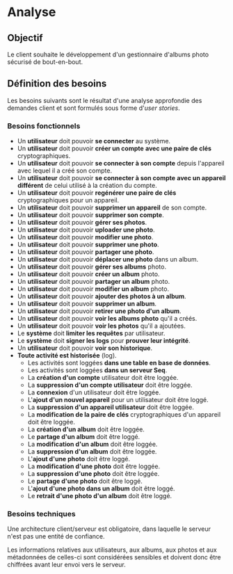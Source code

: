 
# Analyse

## Objectif

Le client souhaite le développement d'un gestionnaire d'albums photo sécurisé de bout-en-bout.

## Définition des besoins

Les besoins suivants sont le résultat d'une analyse approfondie des demandes client et sont formulés sous forme d'_user
stories_.

### Besoins fonctionnels

- Un **utilisateur** doit pouvoir **se connecter** au système.
- Un **utilisateur** doit pouvoir **créer un compte** **avec une paire de clés** cryptographiques.
- Un **utilisateur** doit pouvoir **se connecter à son compte** depuis l'appareil avec lequel il a créé son compte.
- Un **utilisateur** doit pouvoir **se connecter à son compte** **avec un appareil différent** de celui utilisé à la
  création du compte.
- Un **utilisateur** doit pouvoir **regénérer une paire de clés** cryptographiques pour un appareil.
- Un **utilisateur** doit pouvoir **supprimer un appareil** de son compte.
- Un **utilisateur** doit pouvoir **supprimer son compte**.
- Un **utilisateur** doit pouvoir **gérer ses photos**.
- Un **utilisateur** doit pouvoir **uploader une photo**.
- Un **utilisateur** doit pouvoir **modifier une photo**.
- Un **utilisateur** doit pouvoir **supprimer une photo**.
- Un **utilisateur** doit pouvoir **partager une photo**.
- Un **utilisateur** doit pouvoir **déplacer une photo** dans un album.
- Un **utilisateur** doit pouvoir **gérer ses albums** photo.
- Un **utilisateur** doit pouvoir **créer un album** photo.
- Un **utilisateur** doit pouvoir **partager un album** photo.
- Un **utilisateur** doit pouvoir **modifier un album** photo.
- Un **utilisateur** doit pouvoir **ajouter des photos à un album**.
- Un **utilisateur** doit pouvoir **supprimer un album**.
- Un **utilisateur** doit pouvoir **retirer une photo d'un album**.
- Un **utilisateur** doit pouvoir **voir les albums photo** qu'il a créés.
- Un **utilisateur** doit pouvoir **voir les photos** qu'il a ajoutées.
- Le **système** doit **limiter les requêtes** par utilisateur.
- Le **système** doit **signer les logs** pour **prouver leur intégrité**.
- Un **utilisateur** doit pouvoir **voir son historique**.
- **Toute activité est historisée** (log).
  - Les activités sont loggées **dans une table en base de données**.
  - Les activités sont loggées **dans un serveur Seq**.
  - La **création d'un compte** utilisateur doit être loggée.
  - La **suppression d'un compte utilisateur** doit être loggée.
  - La **connexion** d'un utilisateur doit être loggée.
  - L'**ajout d'un nouvel appareil** pour un utilisateur doit être loggé.
  - La **suppression d'un appareil utilisateur** doit être loggée.
  - La **modification de la paire de clés** cryptographiques d'un appareil doit être loggée.
  - La **création d'un album** doit être loggée.
  - Le **partage d'un album** doit être loggé.
  - La **modification d'un album** doit être loggée.
  - La **suppression d'un album** doit être loggée.
  - L'**ajout d'une photo** doit être loggé.
  - La **modification d'une photo** doit être loggée.
  - La **suppression d'une photo** doit être loggée.
  - Le **partage d'une photo** doit être loggé.
  - L'**ajout d'une photo dans un album** doit être loggé.
  - Le **retrait d'une photo d'un album** doit être loggé.

### Besoins techniques

Une architecture client/serveur est obligatoire, dans laquelle le serveur n'est pas une entité de confiance.

Les informations relatives aux utilisateurs, aux albums, aux photos et aux métadonnées de celles-ci sont considérées
sensibles et doivent donc être chiffrées avant leur envoi vers le serveur.
